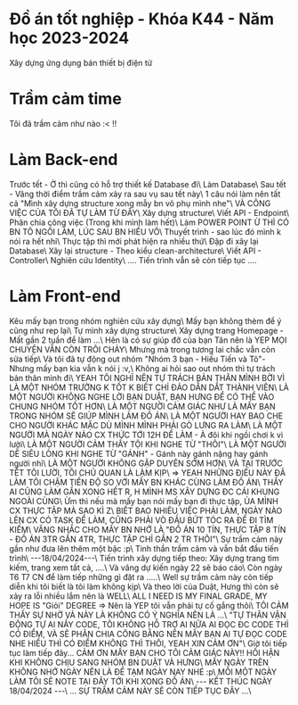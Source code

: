 # Đồ án tốt nghiệp - Khóa K44 - Năm học 2023-2024

Xây dựng ứng dụng bán thiết bị điện tử

# Trầm cảm time

Tôi đã trầm cảm như nào :< !!

# Làm Back-end

Trước tết - Ờ thì cũng có hỗ trợ thiết kế Database đi\\
Làm Database\\
Sau tết - Vâng thời điểm trầm cảm xảy ra sau vụ sau tết này\\
1 câu nói làm nên tất cả "Mình xây dựng structure xong mẫy bn vô phụ mình nhe"\\
VÀ CÔNG VIỆC CỦA TÔI ĐÃ TỰ LÀM TỪ ĐÂY\\
Xây dựng structure\\
Viết API - Endpoint\\
Phân chia công việc (Trong khi mình làm hết)\\
Làm POWER POINT Ừ THÌ CÓ BN TÔ NGỒI LÀM, LÚC SAU BN HIẾU VÔ\\
Thuyết trình - sao lúc đó mình k nói ra hết nhỉ\\
Thực tập thì mới phát hiện ra nhiều thứ\\
Đập đi xây lại Database\\
Xây lại structure - Theo kiểu clean-architecture\\
Viết API - Controller\\
Nghiên cứu Identity\\
.... Tiến trình vẫn sẽ còn tiếp tục ....

# Làm Front-end

Kêu mấy bạn trong nhóm nghiên cứu xây dựng\\
Mấy bạn không thèm để ý cũng như rep lại\\
Tự mình xây dựng structure\\
Xây dựng trang Homepage - Mất gần 2 tuần để làm ...\\
Hên là có sự giúp đỡ của bạn Tân nên là YEP MỌI CHUYỆN VẪN CÒN TRÔI CHẢY\\
Mhưng mà trong tương lai chắc vẫn còn sửa tiếp\\
Và tôi đã tự động out nhóm "Nhóm 3 bạn - Hiếu Tiến và Tô"- Nhưng mấy bạn kia vẫn k nói j :v,\\
Không ai hỏi sao out nhóm thì tự trách bản thân mình đi\\
YEAH TÔI NGHĨ NÊN TỰ TRÁCH BẢN THÂN MÌNH BỞI VÌ LÀ MỘT NHÓM TRƯỞNG K TỐT K BIẾT CHỈ ĐẢO DẪN DẮT THÀNH VIÊN\\
LÀ MỘT NGƯỜI KHÔNG NGHE LỜI BẠN DUẬT, BẠN HƯNG ĐỂ CÓ THỂ VÀO CHUNG NHÓM TỐT HƠN\\
LÀ MỘT NGƯỜI CẢM GIÁC NHƯ LÀ MẤY BẠN TRONG NHÓM SẼ GIÚP MÌNH LÀM ĐỒ ÁN\\
LÀ MỘT NGƯỜI HAY BAO CHE CHO NGƯỜI KHÁC MẶC DÙ MÌNH MÌNH PHẢI GÒ LƯNG RA LÀM\\
LÀ MỘT NGƯỜI MÀ NGÀY NÀO CX THỨC TỚI 12H ĐỂ LÀM - À đôi khi ngồi chơi k vì lười\\
LÀ MỘT NGƯỜI CẢM THẤY TỘI KHI NGHE TỪ "THÔI"\\
LÀ MỘT NGƯỜI DỄ SIÊU LÒNG KHI NGHE TỪ "GÁNH" - Gánh này gánh nặng hay gánh người nhỉ\\
LÀ MỘT NGƯỜI KHÔNG GẶP DUYÊN SỚM HƠN\\
VÀ TẠI TRƯỚC TẾT TÔI LƯỜI, TÔI CHỦ QUAN LÀ LÀM KỊP\\
=> YEAH NHỮNG ĐIỀU NÀY ĐÃ LÀM TÔI CHẬM TIẾN ĐỘ SO VỚI MẤY BN KHÁC CÙNG LÀM ĐỒ ÁN\\
THẦY AI CŨNG LÀM GẦN XONG HẾT R, H MÌNH MS XÂY DỰNG ĐC CÁI KHUNG NGOÀI CÙNG\\
Ừm thì nếu mà mấy bạn nói mấy bạn đi thực tập, ỦA MÌNH CX THỰC TẬP MÀ SAO KÌ Z\\
BIẾT BAO NHIÊU VIỆC PHẢI LÀM, NGÀY NÀO LÊN CX CÓ TASK ĐỂ LÀM, CŨNG PHẢI VÒ ĐẦU BỨT TÓC RA ĐỂ ĐI TÌM KIẾM\\
VÂNG NHẮC CHO MẤY BN NHỚ LÀ "ĐỒ ÁN 10 TÍN, THỰC TẬP 8 TÍN - ĐỒ ÁN 3TR GẦN 4TR, THỰC TẬP CHỈ GẦN 2 TR THÔI"\\
Sự trầm cảm này gần như đưa lên thêm một bậc :p\\
Tinh thần trầm cảm và vẫn bắt đầu tiến trình\\
---18/04/2024---\\
Tiến trình xây dựng tiếp theo: Xây dựng trang tìm kiếm, trang xem tất cả, ....\\
Và vâng dự kiến ngày 22 sẽ báo cáo\\
Còn ngày T6 T7 CN để làm tiếp những gì đặt ra .....\\
Well sự trầm cảm này còn tiếp diễn khi tôi biết là tôi làm không kịp\\
Và theo lời của Duật, Hưng thì còn sẽ xảy ra lỗi nhiều lắm nên là WELL\\
ALL I NEED IS MY FINAL GRADE, MY HOPE IS "Giỏi" DEGREE => Nên là YEP tôi vẫn phải tự cố gắng thôi\\
TÔI CẢM THẤY SỰ NHỜ VẢ NÀY LÀ KHÔNG CÓ Ý NGHĨA NÊN LÀ ...\\
"TỰ THÂN VẬN ĐỘNG TỰ AI NẤY CODE, TÔI KHÔNG HỖ TRỢ AI NỮA AI ĐỌC ĐC CODE THÌ CÓ ĐIỂM, VÀ SẼ PHÂN CHIA CÔNG BẰNG NÊN MẤY BẠN AI TỰ ĐỌC CODE NHE HIỂU THÌ CÓ ĐIỂM KHÔNG THÌ THÔI, YEAH XIN CẢM ƠN"\\
Giờ tôi tiếp tục làm tiếp đây... CẢM ƠN MẤY BẠN CHO TÔI CẢM GIÁC NÀY!! HỐI HẬN KHI KHÔNG CHỊU SANG NHÓM BN DUẬT VÀ HƯNG\\
MẤY NGÀY TRÊN KHÔNG NHỚ NGÀY NÊN LÀ ĐỂ TẠM NGÀY NAY NHÉ :p\\
MỖI MỘT NGÀY LÀM TÔI SẼ NOTE TẠI ĐÂY TỚI KHI XONG ĐỒ ÁN\\
--- KẾT THÚC NGÀY 18/04/2024 ---\\
... SỰ TRẦM CẢM NÀY SẼ CÒN TIẾP TỤC ĐÂY ...\\
